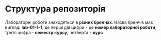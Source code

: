# Структура репозиторія
Лабораторні роботи знаходяться в **різних бренчах**. Назва бренчів має вигляд: **lab-01-1-1**, де перші дві цифри - це **номер лабораторної роботи**, третя цифра - **семестр курсу**, четверта - **курс** 